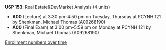 **USP 153**: Real Estate&DevMarket Analysis (4 units)

- **A00** (Lecture) at 3:30 pm–4:50 pm on Tuesday, Thursday at PCYNH 121 by Shenkman, Michael Thomas (A09268190)
- **A00** (Final Exam) at 3:00 pm–5:59 pm on Monday at PCYNH 121 by Shenkman, Michael Thomas (A09268190)

[Enrollment numbers over time](./USP153.tsv)
